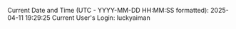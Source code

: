 Current Date and Time (UTC - YYYY-MM-DD HH:MM:SS formatted): 2025-04-11 19:29:25
Current User's Login: luckyaiman
